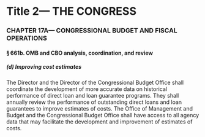 
# Title 2— THE CONGRESS
### CHAPTER 17A— CONGRESSIONAL BUDGET AND FISCAL OPERATIONS
#### § 661b. OMB and CBO analysis, coordination, and review
##### (d) Improving cost estimates

The Director and the Director of the Congressional Budget Office shall coordinate the development of more accurate data on historical performance of direct loan and loan guarantee programs. They shall annually review the performance of outstanding direct loans and loan guarantees to improve estimates of costs. The Office of Management and Budget and the Congressional Budget Office shall have access to all agency data that may facilitate the development and improvement of estimates of costs.
